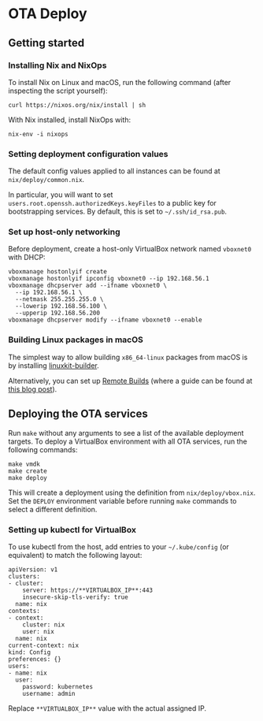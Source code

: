 # OTA Deploy

## Getting started

### Installing Nix and NixOps

To install Nix on Linux and macOS, run the following command (after inspecting the script yourself):

```
curl https://nixos.org/nix/install | sh
```

With Nix installed, install NixOps with:

```
nix-env -i nixops
```

### Setting deployment configuration values

The default config values applied to all instances can be found at `nix/deploy/common.nix`.

In particular, you will want to set `users.root.openssh.authorizedKeys.keyFiles` to a public key for bootstrapping services. By default, this is set to `~/.ssh/id_rsa.pub`.

### Set up host-only networking

Before deployment, create a host-only VirtualBox network named `vboxnet0` with DHCP:

```
vboxmanage hostonlyif create
vboxmanage hostonlyif ipconfig vboxnet0 --ip 192.168.56.1
vboxmanage dhcpserver add --ifname vboxnet0 \
  --ip 192.168.56.1 \
  --netmask 255.255.255.0 \
  --lowerip 192.168.56.100 \
  --upperip 192.168.56.200
vboxmanage dhcpserver modify --ifname vboxnet0 --enable
```

### Building Linux packages in macOS

The simplest way to allow building `x86_64-linux` packages from macOS is by installing [linuxkit-builder](https://github.com/nix-community/linuxkit-builder).

Alternatively, you can set up [Remote Builds](https://nixos.org/nix/manual/#chap-distributed-builds) (where a guide can be found at [this blog post](https://medium.com/@zw3rk/provisioning-a-nixos-server-from-macos-d36055afc4ad)).

## Deploying the OTA services

Run `make` without any arguments to see a list of the available deployment targets. To deploy a VirtualBox environment with all OTA services, run the following commands:

```
make vmdk
make create
make deploy
```

This will create a deployment using the definition from `nix/deploy/vbox.nix`. Set the `DEPLOY` environment variable before running `make` commands to select a different definition.

### Setting up kubectl for VirtualBox

To use kubectl from the host, add entries to your `~/.kube/config` (or equivalent) to match the following layout:

```
apiVersion: v1
clusters:
- cluster:
    server: https://**VIRTUALBOX_IP**:443
    insecure-skip-tls-verify: true
  name: nix
contexts:
- context:
    cluster: nix
    user: nix
  name: nix
current-context: nix
kind: Config
preferences: {}
users:
- name: nix
  user:
    password: kubernetes
    username: admin
```

Replace `**VIRTUALBOX_IP**` value with the actual assigned IP.
